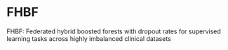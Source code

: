 # FHBF
FHBF: Federated hybrid boosted forests with dropout rates for supervised learning tasks across highly imbalanced clinical datasets
